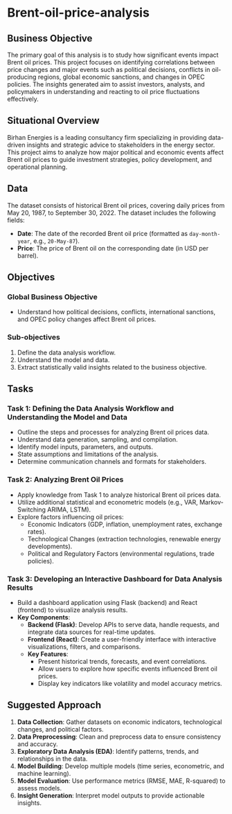 # Brent-oil-price-analysis

## Business Objective

The primary goal of this analysis is to study how significant events impact Brent oil prices. This project focuses on identifying correlations between price changes and major events such as political decisions, conflicts in oil-producing regions, global economic sanctions, and changes in OPEC policies. The insights generated aim to assist investors, analysts, and policymakers in understanding and reacting to oil price fluctuations effectively.

## Situational Overview

Birhan Energies is a leading consultancy firm specializing in providing data-driven insights and strategic advice to stakeholders in the energy sector. This project aims to analyze how major political and economic events affect Brent oil prices to guide investment strategies, policy development, and operational planning.

## Data

The dataset consists of historical Brent oil prices, covering daily prices from May 20, 1987, to September 30, 2022. The dataset includes the following fields:

- **Date**: The date of the recorded Brent oil price (formatted as `day-month-year`, e.g., `20-May-87`).
- **Price**: The price of Brent oil on the corresponding date (in USD per barrel).

## Objectives

### Global Business Objective

- Understand how political decisions, conflicts, international sanctions, and OPEC policy changes affect Brent oil prices.

### Sub-objectives

1. Define the data analysis workflow.
2. Understand the model and data.
3. Extract statistically valid insights related to the business objective.

## Tasks

### Task 1: Defining the Data Analysis Workflow and Understanding the Model and Data

- Outline the steps and processes for analyzing Brent oil prices data.
- Understand data generation, sampling, and compilation.
- Identify model inputs, parameters, and outputs.
- State assumptions and limitations of the analysis.
- Determine communication channels and formats for stakeholders.

### Task 2: Analyzing Brent Oil Prices

- Apply knowledge from Task 1 to analyze historical Brent oil prices data.
- Utilize additional statistical and econometric models (e.g., VAR, Markov-Switching ARIMA, LSTM).
- Explore factors influencing oil prices:
  - Economic Indicators (GDP, inflation, unemployment rates, exchange rates).
  - Technological Changes (extraction technologies, renewable energy developments).
  - Political and Regulatory Factors (environmental regulations, trade policies).

### Task 3: Developing an Interactive Dashboard for Data Analysis Results

- Build a dashboard application using Flask (backend) and React (frontend) to visualize analysis results.
- **Key Components**:
  - **Backend (Flask)**: Develop APIs to serve data, handle requests, and integrate data sources for real-time updates.
  - **Frontend (React)**: Create a user-friendly interface with interactive visualizations, filters, and comparisons.
  - **Key Features**:
    - Present historical trends, forecasts, and event correlations.
    - Allow users to explore how specific events influenced Brent oil prices.
    - Display key indicators like volatility and model accuracy metrics.

## Suggested Approach

1. **Data Collection**: Gather datasets on economic indicators, technological changes, and political factors.
2. **Data Preprocessing**: Clean and preprocess data to ensure consistency and accuracy.
3. **Exploratory Data Analysis (EDA)**: Identify patterns, trends, and relationships in the data.
4. **Model Building**: Develop multiple models (time series, econometric, and machine learning).
5. **Model Evaluation**: Use performance metrics (RMSE, MAE, R-squared) to assess models.
6. **Insight Generation**: Interpret model outputs to provide actionable insights.

